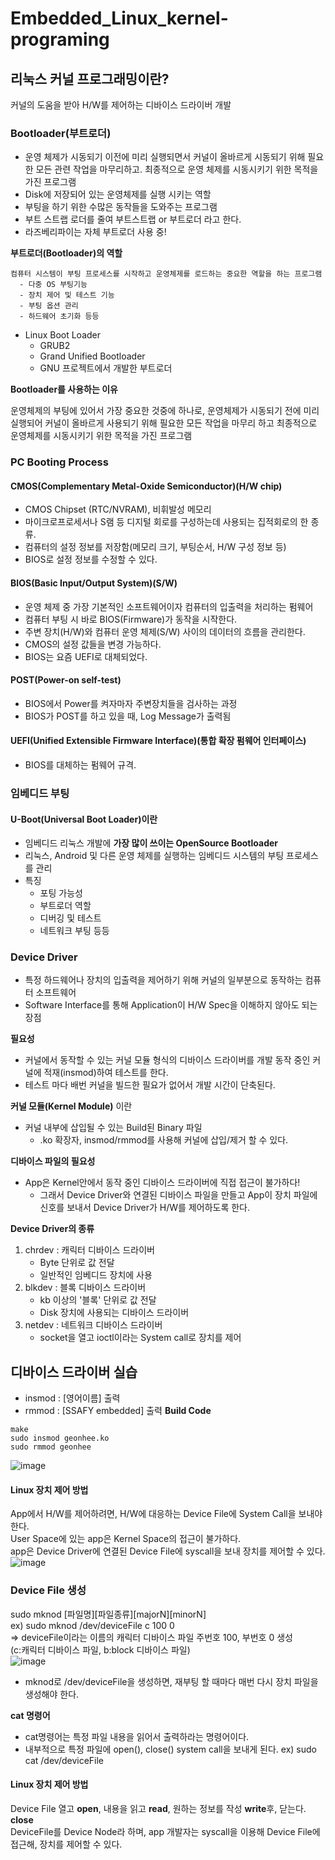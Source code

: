 # Embedded_Linux_kernel-programing  
## 리눅스 커널 프로그래밍이란?  
커널의 도움을 받아 H/W를 제어하는 디바이스 드라이버 개발    

### Bootloader(부트로더)  
- 운영 체제가 시동되기 이전에 미리 실행되면서 커널이 올바르게 시동되기 위해 필요한 모든 관련 작업을 마무리하고.
  최종적으로 운영 체제를 시동시키기 위한 목적을 가진 프로그램
 - Disk에 저장되어 있는 운영체제를 실행 시키는 역할
 - 부팅을 하기 위한 수많은 동작들을 도와주는 프로그램
 - 부트 스트랩 로더를 줄여 부트스트랩 or 부트로더 라고 한다.
 - 라즈베리파이는 자체 부트로더 사용 중!
  
**부트로더(Bootloader)의 역할**  

    컴퓨터 시스템이 부팅 프로세스를 시작하고 운영체제를 로드하는 중요한 역할을 하는 프로그램
      - 다중 OS 부팅기능
      - 장치 제어 및 테스트 기능
      - 부팅 옵션 관리
      - 하드웨어 초기화 등등
- Linux Boot Loader
    - GRUB2
    - Grand Unified Bootloader
    - GNU 프로젝트에서 개발한 부트로더
  
**Bootloader를 사용하는 이유**  

운영체제의 부팅에 있어서 가장 중요한 것중에 하나로, 운영체제가 시동되기 전에 미리 실행되어
커널이 올바르게 사용되기 위해 필요한 모든 작업을 마무리 하고 최종적으로 운영체제를 시동시키기
위한 목적을 가진 프로그램

### PC Booting Process  
#### CMOS(Complementary Metal-Oxide Semiconductor)(H/W chip)  
- CMOS Chipset (RTC/NVRAM), 비휘발성 메모리
- 마이크로프로세서나 S램 등 디지털 회로를 구성하는데 사용되는 집적회로의 한 종류.
- 컴퓨터의 설정 정보를 저장함(메모리 크기, 부팅순서, H/W 구성 정보 등)
- BIOS로 설정 정보를 수정할 수 있다.

#### BIOS(Basic Input/Output System)(S/W)
-  운영 체제 중 가장 기본적인 소프트웨어이자 컴퓨터의 입출력을 처리하는 펌웨어
-  컴퓨터 부팅 시 바로 BIOS(Firmware)가 동작을 시작한다.
-  주변 장치(H/W)와 컴퓨터 운영 체제(S/W) 사이의 데이터의 흐름을 관리한다.
-  CMOS의 설정 값들을 변경 가능하다.
-  BIOS는 요즘 UEFI로 대체되었다.

#### POST(Power-on self-test)  
- BIOS에서 Power를 켜자마자 주변장치들을 검사하는 과정
- BIOS가 POST를 하고 있을 때, Log Message가 출력됨

#### UEFI(Unified Extensible Firmware Interface)(통합 확장 펌웨어 인터페이스)  
- BIOS를 대체하는 펌웨어 규격.

### 임베디드 부팅  
#### U-Boot(Universal Boot Loader)이란  
- 임베디드 리눅스 개발에 **가장 많이 쓰이는 OpenSource Bootloader**
- 리눅스, Android 및 다른 운영 체제를 실행하는 임베디드 시스템의 부팅 프로세스를 관리
- 특징
  - 포팅 가능성
  - 부트로더 역할
  - 디버깅 및 테스트
  - 네트워크 부팅 등등

### Device Driver  
- 특정 하드웨어나 장치의 입출력을 제어하기 위해 커널의 일부분으로 동작하는 컴퓨터 소프트웨어
- Software Interface를 통해 Application이 H/W Spec을 이해하지 않아도 되는 장점

**필요성**
  - 커널에서 동작할 수 있는 커널 모듈 형식의 디바이스 드라이버를 개발 동작 중인 커널에 적재(insmod)하여 테스트를 한다.
  - 테스트 마다 배번 커널을 빌드한 필요가 없어서 개발 시간이 단축된다.

**커널 모듈(Kernel Module)** 이란
- 커널 내부에 삽입될 수 있는 Build된 Binary 파일
  - .ko 확장자, insmod/rmmod를 사용해 커널에 삽입/제거 할 수 있다.

**디바이스 파일의 필요성**
- App은 Kernel안에서 동작 중인 디바이스 드라이버에 직접 접근이 불가하다!
  - 그래서 Device Driver와 연결된 디바이스 파일을 만들고 App이 장치 파일에 신호를 보내서
    Device Driver가 H/W를 제어하도록 한다.
    
**Device Driver의 종류**
1. chrdev : 캐릭터 디바이스 드라이버
   - Byte 단위로 값 전달
   - 일반적인 임베디드 장치에 사용
2. blkdev : 블록 디바이스 드라이버
   - kb 이상의 '블록' 단위로 값 전달
   - Disk 장치에 사용되는 디바이스 드라이버
3. netdev : 네트워크 디바이스 드라이버
   - socket을 열고 ioctl이라는 System call로 장치를 제어

## 디바이스 드라이버 실습  
- insmod : [영어이름] 출력
- rmmod : [SSAFY embedded] 출력
**Build Code**
```
make
sudo insmod geonhee.ko
sudo rmmod geonhee
```
![image](https://github.com/kghees/Embedded_Linux_kernel-programing/assets/92205960/92a348a9-c786-4540-aaed-d375c4c24c22)  

#### Linux 장치 제어 방법  
App에서 H/W를 제어하려면, H/W에 대응하는 Device File에 System Call을 보내야한다.  
User Space에 있는 app은 Kernel Space의 접근이 불가하다.  
app은 Device Driver에 연결된 Device File에 syscall을 보내 장치를 제어할 수 있다.  
![image](https://github.com/kghees/Embedded_Linux_kernel-programing/assets/92205960/e61a073c-1f3c-44a4-8482-87ea7b6edfda)  

### Device File 생성  
sudo mknod [파일명][파일종류][majorN][minorN]  
ex) sudo mknod /dev/deviceFile c 100 0   
=> deviceFile이라는 이름의 캐릭터 디바이스 파일 주번호 100, 부번호 0 생성  
(c:캐릭터 디바이스 파일, b:block 디바이스 파일)  
![image](https://github.com/kghees/Embedded_Linux_kernel-programing/assets/92205960/c0c35388-3cde-4b73-ac51-662648b117fd)  
- mknod로 /dev/deviceFile을 생성하면, 재부팅 할 때마다 매번 다시 장치 파일을 생성해야 한다.

  
**cat 명령어**  
- cat명령어는 특정 파일 내용을 읽어서 출력하라는 명령어이다.
- 내부적으로 특정 파일에 open(), close() system call을 보내게 된다.
  ex) sudo cat /dev/deviceFile
#### Linux 장치 제어 방법
  Device File 열고 **open**, 내용을 읽고 **read**, 원하는 정보를 작성 **write**후, 닫는다. **close**  
  DeviceFile를 Device Node라 하며, app 개발자는 syscall을 이용해 Device File에 접근해, 장치를   제어할 수 있다.
